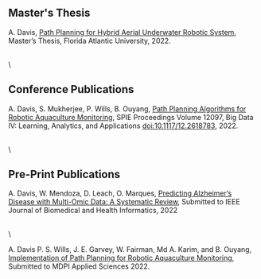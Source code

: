 ## Master's Thesis

A. Davis, [Path Planning for Hybrid Aerial Underwater Robotic System](), Master’s Thesis, Florida Atlantic University, 2022.

\
\

## Conference Publications

A. Davis, S. Mukherjee, P. Wills, B. Ouyang, [Path Planning Algorithms for Robotic Aquaculture Monitoring](https://arxiv.org/abs/2204.09753), SPIE Proceedings Volume 12097, Big Data IV: Learning, Analytics, and Applications [doi:10.1117/12.2618783](https://www.spiedigitallibrary.org/conference-proceedings-of-spie/12097/120970K/Path-planning-algorithms-for-robotic-aquaculture-monitoring/10.1117/12.2618783.short), 2022.

\
\
## Pre-Print Publications

A. Davis, W. Mendoza, D. Leach, O. Marques, [Predicting Alzheimer’s Disease with Multi-Omic Data: A Systematic Review](https://raw.githubusercontent.com/tonydavis629/personal-site/main/src/data/publications/AD.pdf), Submitted to IEEE Journal of Biomedical and Health Informatics, 2022

\
\

A. Davis P. S. Wills, J. E. Garvey, W. Fairman, Md A. Karim, and B. Ouyang, [Implementation of Path Planning for Robotic Aquaculture Monitoring](), Submitted to MDPI Applied Sciences 2022.